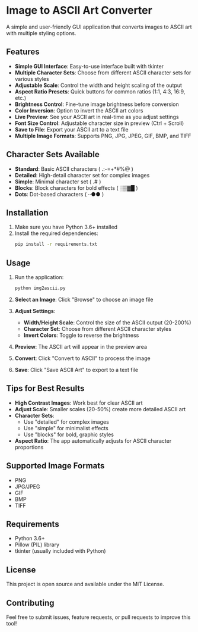 # Image to ASCII Art Converter

A simple and user-friendly GUI application that converts images to ASCII art with multiple styling options.

## Features

- **Simple GUI Interface**: Easy-to-use interface built with tkinter
- **Multiple Character Sets**: Choose from different ASCII character sets for various styles
- **Adjustable Scale**: Control the width and height scaling of the output
- **Aspect Ratio Presets**: Quick buttons for common ratios (1:1, 4:3, 16:9, etc.)
- **Brightness Control**: Fine-tune image brightness before conversion
- **Color Inversion**: Option to invert the ASCII art colors
- **Live Preview**: See your ASCII art in real-time as you adjust settings
- **Font Size Control**: Adjustable character size in preview (Ctrl + Scroll)
- **Save to File**: Export your ASCII art to a text file
- **Multiple Image Formats**: Supports PNG, JPG, JPEG, GIF, BMP, and TIFF

## Character Sets Available

- **Standard**: Basic ASCII characters ( .:-=+*#%@ )
- **Detailed**: High-detail character set for complex images
- **Simple**: Minimal character set ( .# )
- **Blocks**: Block characters for bold effects ( ░▒▓█ )
- **Dots**: Dot-based characters ( ··●● )

## Installation

1. Make sure you have Python 3.6+ installed
2. Install the required dependencies:
   ```bash
   pip install -r requirements.txt
   ```

## Usage

1. Run the application:
   ```bash
   python img2ascii.py
   ```

2. **Select an Image**: Click "Browse" to choose an image file
3. **Adjust Settings**:
   - **Width/Height Scale**: Control the size of the ASCII output (20-200%)
   - **Character Set**: Choose from different ASCII character styles
   - **Invert Colors**: Toggle to reverse the brightness
4. **Preview**: The ASCII art will appear in the preview area
5. **Convert**: Click "Convert to ASCII" to process the image
6. **Save**: Click "Save ASCII Art" to export to a text file

## Tips for Best Results

- **High Contrast Images**: Work best for clear ASCII art
- **Adjust Scale**: Smaller scales (20-50%) create more detailed ASCII art
- **Character Sets**: 
  - Use "detailed" for complex images
  - Use "simple" for minimalist effects
  - Use "blocks" for bold, graphic styles
- **Aspect Ratio**: The app automatically adjusts for ASCII character proportions

## Supported Image Formats

- PNG
- JPG/JPEG
- GIF
- BMP
- TIFF

## Requirements

- Python 3.6+
- Pillow (PIL) library
- tkinter (usually included with Python)

## License

This project is open source and available under the MIT License.

## Contributing

Feel free to submit issues, feature requests, or pull requests to improve this tool!
